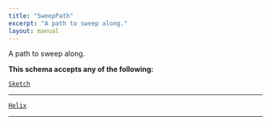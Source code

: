 ```yaml
---
title: "SweepPath"
excerpt: "A path to sweep along."
layout: manual
---
```


A path to sweep along.




**This schema accepts any of the following:**


[`Sketch`](/docs/kcl/types/Sketch)








----

[`Helix`](/docs/kcl/types/Helix)








----





